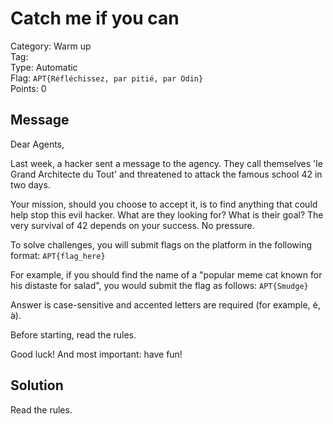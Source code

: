 # Catch me if you can

Category: Warm up  
Tag:  
Type: Automatic  
Flag: `APT{Réfléchissez, par pitié, par Odin}`  
Points: 0

## Message

Dear Agents,

Last week, a hacker sent a message to the agency. They call themselves 'le Grand Architecte du Tout' and threatened to attack the famous school 42 in two days.

Your mission, should you choose to accept it, is to find anything that could help stop this evil hacker. What are they looking for? What is their goal? The very survival of 42 depends on your success.
No pressure.

To solve challenges, you will submit flags on the platform in the following format: `APT{flag_here}`

For example, if you should find the name of a "popular meme cat known for his distaste for salad", you would submit the flag as follows:  `APT{Smudge}`

Answer is case-sensitive and accented letters are required (for example, é, à).

Before starting, read the rules.

Good luck! And most important: have fun!

## Solution

Read the rules.
